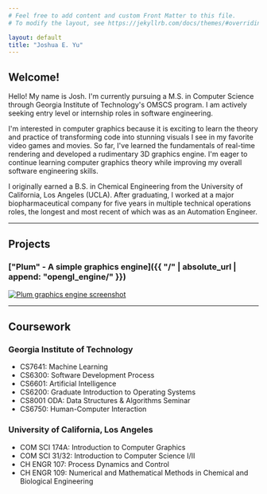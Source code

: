 ```yaml
---
# Feel free to add content and custom Front Matter to this file.
# To modify the layout, see https://jekyllrb.com/docs/themes/#overriding-theme-defaults

layout: default
title: "Joshua E. Yu"
---
```


## Welcome!

Hello! My name is Josh. I'm currently pursuing a M.S. in Computer Science through Georgia Institute of Technology's OMSCS program. I am actively seeking entry level or internship roles in software engineering.

I'm interested in computer graphics because it is exciting to learn the theory and practice of transforming code into stunning visuals I see in my favorite video games and movies. So far, I've learned the fundamentals of real-time rendering and developed a rudimentary 3D graphics engine. I'm eager to continue learning computer graphics theory while improving my overall software engineering skills. 

I originally earned a B.S. in Chemical Engineering from the University of California, Los Angeles (UCLA). After graduating, I worked at a major biopharmaceutical company for five years in multiple technical operations roles, the longest and most recent of which was as an Automation Engineer.

---

## Projects

### ["Plum" - A simple graphics engine]({{ "/" | absolute_url | append: "opengl_engine/" }})
[![Plum graphics engine screenshot](/graphics/screenshot0.png "Plum graphics engine screenshot")](/graphics/screenshot0.png)

<!-- ## [Spider-Man Minigame in WebGL]({{ "/" | absolute_url | append: "webgl_spiderman/"}})

(INSERT IMAGE)

My team's final project in COM SCI 174A: Intro to Computer Graphics at UCLA. -->

---

## Coursework

### Georgia Institute of Technology
* CS7641: Machine Learning
* CS6300: Software Development Process
* CS6601: Artificial Intelligence
* CS6200: Graduate Introduction to Operating Systems
* CS8001 ODA: Data Structures & Algorithms Seminar
* CS6750: Human-Computer Interaction

### University of California, Los Angeles
* COM SCI 174A: Introduction to Computer Graphics
* COM SCI 31/32: Introduction to Computer Science I/II
* CH ENGR 107: Process Dynamics and Control
* CH ENGR 109: Numerical and Mathematical Methods in Chemical and Biological Engineering